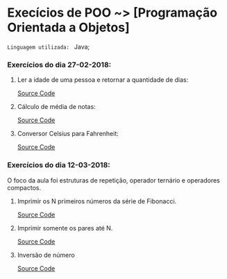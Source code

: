 # Execícios de POO ~> [Programação Orientada a Objetos]

`Linguagem utilizada: ` Java;

### Exercícios do dia 27-02-2018:

1. Ler a idade de uma pessoa e retornar a quantidade de dias:

    [Source Code](./age-in-days/Age.java)  
2. Cálculo de média de notas:

    [Source Code](./average/Grades.java)  
3. Conversor Celsius para Fahrenheit:

    [Source Code](./average/Converter.java)  

### Exercícios do dia 12-03-2018:

O foco da aula foi estruturas de repetição, operador ternário e operadores compactos.

1. Imprimir os N primeiros números da série de Fibonacci.

    [Source Code](./fibonacci/Fibonacci.java)

2. Imprimir somente os pares até N.

    [Source Code](./even-number/Even-number.java)

3. Inversão de número

    [Source Code](./inverter/Inverter.java)

